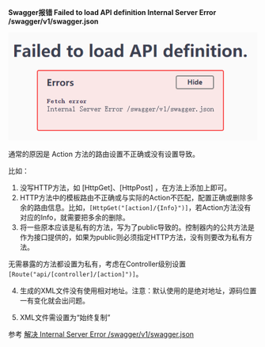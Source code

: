 **Swagger报错 Failed to load API definition Internal Server Error /swagger/v1/swagger.json**


![](img/20230428154757.png)

通常的原因是 Action 方法的路由设置不正确或没有设置导致。

比如：

1. 没写HTTP方法，如 [HttpGet]、[HttpPost] ，在方法上添加上即可。
2. HTTP方法中的模板路由不正确或与实际的Action不匹配，配置正确或删除多余的路由信息。比如，`[HttpGet("[action]/{Info}")]`，若Action方法没有对应的Info，就需要把多余的删除。
3. 将一些原本应该是私有的方法，写为了public导致的。控制器内的公共方法是作为接口提供的，如果为public则必须指定HTTP方法，没有则要改为私有方法。

无需暴露的方法都设置为私有，考虑在Controller级别设置`[Route("api/[controller]/[action]")]`。

4. 生成的XML文件没有使用相对地址。注意：默认使用的是绝对地址，源码位置一有变化就会出问题。

5. XML文件需设置为“始终复制”

参考 [解决 Internal Server Error /swagger/v1/swagger.json](https://www.cnblogs.com/suterfo/p/13559769.html)
